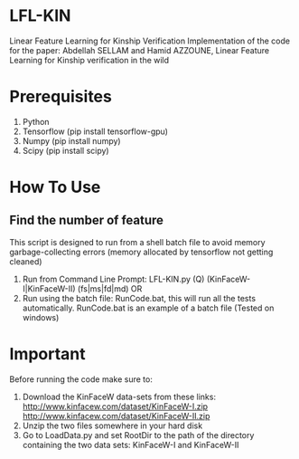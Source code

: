 # LFL-KIN
Linear Feature Learning for Kinship Verification
Implementation of the code for the paper:
Abdellah SELLAM and Hamid AZZOUNE, Linear Feature Learning for Kinship verification in the wild

# Prerequisites
1. Python
2. Tensorflow (pip install tensorflow-gpu)
3. Numpy (pip install numpy)
4. Scipy (pip install scipy)

# How To Use
## Find the number of feature
This script is designed to run from a shell batch file to avoid memory garbage-collecting errors (memory allocated by tensorflow not getting cleaned)
1. Run from Command Line Prompt: LFL-KIN.py (Q) (KinFaceW-I|KinFaceW-II) (fs|ms|fd|md)
 OR
2. Run using the batch file: RunCode.bat, this will run all the tests automatically. RunCode.bat is an example of a batch file (Tested on windows)

# Important
Before running the code make sure to:
1. Download the KinFaceW data-sets from these links: http://www.kinfacew.com/dataset/KinFaceW-I.zip
http://www.kinfacew.com/dataset/KinFaceW-II.zip
2. Unzip the two files somewhere in your hard disk
3. Go to LoadData.py and set RootDir to the path of the directory containing the two data sets: KinFaceW-I and KinFaceW-II

